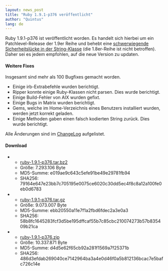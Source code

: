 ```yaml
---
layout: news_post
title: "Ruby 1.9.1-p376 veröffentlicht"
author: "Quintus"
lang: de
---
```


Ruby 1.9.1-p376 ist veröffentlicht worden. Es handelt sich hierbei um
ein Patchlevel-Release der 1.9er Reihe und behebt eine [schwerwiegende
Sicherheitslücke in der String-Klasse][1] (die 1.8er-Reihe ist nicht
betroffen). Daher sei es jedem empfohlen, auf die neue Version zu
updaten.

#### Weitere Fixes

Insgesamt sind mehr als 100 Bugfixes gemacht worden.

* Einige irb-Extrabefehle wurden berichtigt.
* Ripper konnte einige Ruby-Klassen nicht parsen. Dies wurde berichtigt.
* Einige Build-Fehler von AIX wurden gefixt.
* Einige Bugs in Matrix wurden berichtigt.
* Gems, welche im Home-Verzeichnis eines Benutzers installiert wurden,
  werden jetzt korrekt geladen.
* Einige Methoden gaben einen falsch kodierten String zurück. Dies wurde
  berichtigt.

Alle Änderungen sind im [ChangeLog][2] aufgelistet.

#### Download

* * [ruby-1.9.1-p376.tar.bz2][3]
  * Größe: 7.293.106 Byte
  * MD5-Summe: e019ae9c643c5efe91be49e29781fb94
  * SHA256:
    79164e647e23bb7c705195e0075ce6020c30dd5ec4f8c8a12a100fe0eb0d6783

* * [ruby-1.9.1-p376.tar.gz][4]
  * Größe: 9.073.007 Byte
  * MD5-Summe: ebb20550a11e7f1a2fbd6fdec2a3e0a3
  * SHA256:
    58b8fc1645283fcf3d5be195dffcaf55b7c85cbc210074273b57b835409b21ca

* * [ruby-1.9.1-p376.zip][5]
  * Größe: 10.337.871 Byte
  * MD5-Summe: d4d5e62f65cb92a281f1569a7f25371b
  * SHA256:
    486d3efdab269040ce7142964ba3a4e0d46f0a5b812136bcac7e5bafc726c14e



[1]: http://www.ruby-lang.org/de/news/2009/12/07/heap-overflow-in-string/ 
[2]: http://svn.ruby-lang.org/repos/ruby/branches/ruby_1_9_1/ChangeLog 
[3]: ftp://ftp.ruby-lang.org/pub/ruby/1.9/ruby-1.9.1-p376.tar.bz2 
[4]: ftp://ftp.ruby-lang.org/pub/ruby/1.9/ruby-1.9.1-p376.tar.gz 
[5]: ftp://ftp.ruby-lang.org/pub/ruby/1.9/ruby-1.9.1-p376.zip 
